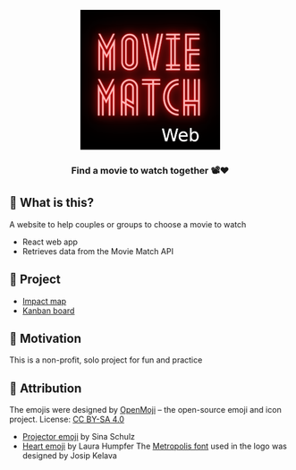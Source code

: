 <div align="center">

![Movie Match Web](readme-images/MovieMatchWeb-Logo-250x250.png)

### Find a movie to watch together 📽️❤️

</div>

## 🤔 What is this?
A website to help couples or groups to choose a movie to watch
- React web app
- Retrieves data from the Movie Match API

## 📝 Project
- [Impact map](https://github.com/DanielRobinsonSoftware?tab=projects)
- [Kanban board](https://github.com/users/DanielRobinsonSoftware/projects/1)

## 🤷 Motivation
This is a non-profit, solo project for fun and practice

## 👏 Attribution
The emojis were designed by <a href="https://openmoji.org/" rel="nofollow">OpenMoji</a> – the open-source emoji and icon project. License: <a href="https://creativecommons.org/licenses/by-sa/4.0/#" rel="nofollow">CC BY-SA 4.0</a>
- <a href="https://openmoji.org/library/emoji-1F4FD/" rel="nofollow">Projector emoji</a> by Sina Schulz
- <a href="https://openmoji.org/library/emoji-2764/" rel="nofollow">Heart emoji</a> by Laura Humpfer
The <a href="https://josipkelava.com/metropolis-1920" rel="nofollow">Metropolis font</a> used in the logo was designed by Josip Kelava
